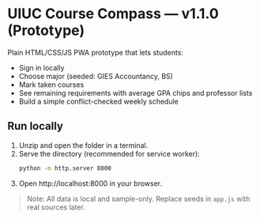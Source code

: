 # UIUC Course Compass — v1.1.0 (Prototype)

Plain HTML/CSS/JS PWA prototype that lets students:
- Sign in locally
- Choose major (seeded: GIES Accountancy, BS)
- Mark taken courses
- See remaining requirements with average GPA chips and professor lists
- Build a simple conflict-checked weekly schedule

## Run locally
1. Unzip and open the folder in a terminal.
2. Serve the directory (recommended for service worker):
   ```bash
   python -m http.server 8000
   ```
3. Open http://localhost:8000 in your browser.

> Note: All data is local and sample-only. Replace seeds in `app.js` with real sources later.
